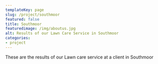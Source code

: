 ```yaml
---
templateKey: page
slug: /project/southmoor
featured: false
title: Southmoor
featuredimage: /img/aboutus.jpg
alt: Results of our Lawn Care Service in Southmoor
categories:
- project
---
```

These are the results of our Lawn care service at a client in Southmoor


